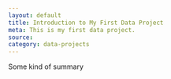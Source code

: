 ```yaml
---
layout: default
title: Introduction to My First Data Project
meta: This is my first data project.
source:
category: data-projects
---
```


Some kind of summary
